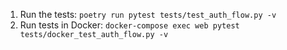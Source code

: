 1. Run the tests: `poetry run pytest tests/test_auth_flow.py -v`
2. Run tests in Docker: `docker-compose exec web pytest tests/docker_test_auth_flow.py -v`
